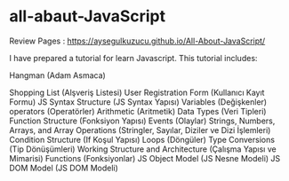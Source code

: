 # all-abaut-JavaScript

Review Pages : https://aysegulkuzucu.github.io/All-About-JavaScript/

I have prepared a tutorial for learn Javascript. This tutorial includes:

Hangman (Adam Asmaca)

Shopping List (Alşveriş Listesi)
User Registration Form (Kullanıcı Kayıt Formu)
JS Syntax Structure (JS Syntax Yapısı)
Variables (Değişkenler)
operators (Operatörler)
Arithmetic (Aritmetik)
Data Types (Veri Tipleri)
Function Structure (Fonksiyon Yapısı)
Events (Olaylar)
Strings, Numbers, Arrays, and Array Operations (Stringler, Sayılar, Diziler ve Dizi İşlemleri)
Condition Structure (If Koşul Yapısı)
Loops (Döngüler)
Type Conversions (Tip Dönüşümleri)
Working Structure and Architecture (Çalışma Yapısı ve Mimarisi)
Functions (Fonksiyonlar)
JS Object Model (JS Nesne Modeli)
JS DOM Model (JS DOM Modeli)





